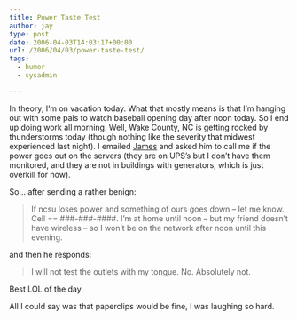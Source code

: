 ```yaml
---
title: Power Taste Test
author: jay
type: post
date: 2006-04-03T14:03:17+00:00
url: /2006/04/03/power-taste-test/
tags:
  - humor
  - sysadmin

---
```

In theory, I’m on vacation today. What that mostly means is that I’m hanging out with some pals to watch baseball opening day after noon today. So I end up doing work all morning. Well, Wake County, NC is getting rocked by thunderstorms today (though nothing like the severity that midwest experienced last night). I emailed [James][1] and asked him to call me if the power goes out on the servers (they are on UPS’s but I don’t have them monitored, and they are not in buildings with generators, which is just overkill for now).

So… after sending a rather benign:

> If ncsu loses power and something of ours goes down &#8211; let me know. Cell == ###-###-####. I’m at home until noon &#8211; but my friend doesn’t have wireless &#8211; so I won’t be on the network after noon until this evening.

and then he responds:

> I will not test the outlets with my tongue. No. Absolutely not.

Best LOL of the day.

All I could say was that paperclips would be fine, I was laughing so hard.

 [1]: http://www.robinsonhouse.com